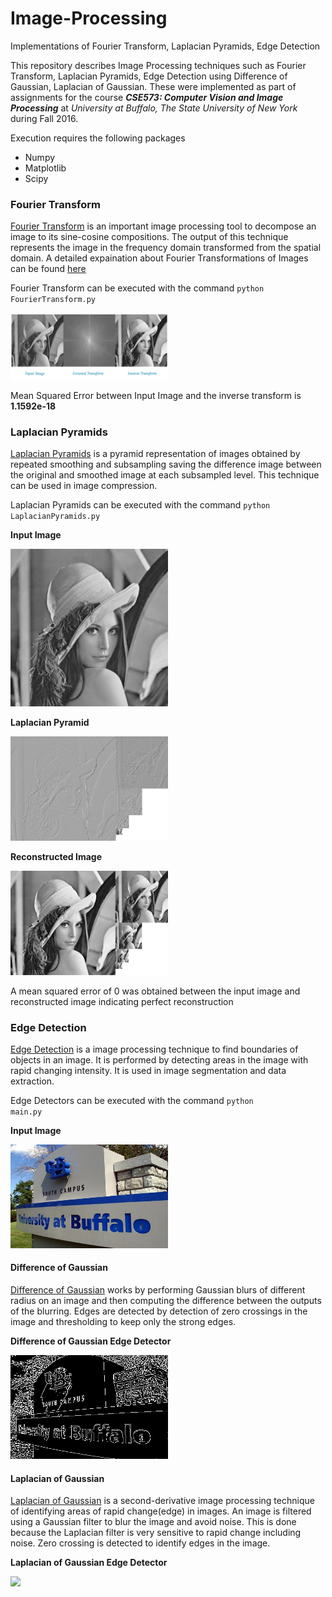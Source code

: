 # Image-Processing
Implementations of Fourier Transform, Laplacian Pyramids, Edge Detection

This repository describes Image Processing techniques such as Fourier Transform, Laplacian Pyramids, Edge Detection using Difference of Gaussian, Laplacian of Gaussian. These were implemented as part of assignments for the course _**CSE573: Computer Vision and Image Processing**_ at _University at Buffalo, The State University of New York_ during Fall 2016.

Execution requires the following packages
* Numpy
* Matplotlib
* Scipy

### Fourier Transform

[Fourier Transform](https://en.wikipedia.org/wiki/Fourier_transform) is an important image processing tool to decompose an image to its sine-cosine compositions. The output of this technique represents the image in the frequency domain transformed from the spatial domain. A detailed expaination about Fourier Transformations of Images can be found [here](https://homepages.inf.ed.ac.uk/rbf/HIPR2/fourier.htm)

Fourier Transform can be executed with the command <code>python FourierTransform.py</code>

<img src = "images/FourierTransform.png" width = "50%">
    
Mean Squared Error between Input Image and the inverse transform is **1.1592e-18**

### Laplacian Pyramids

[Laplacian Pyramids](https://en.wikipedia.org/wiki/Pyramid_(image_processing)#Laplacian_pyramid) is a pyramid representation of images obtained by repeated smoothing and subsampling saving the difference image between the original and smoothed image at each subsampled level. This technique can be used in image compression.

Laplacian Pyramids can be executed with the command <code>python LaplacianPyramids.py</code>

**Input Image**

<img src = "images/image.jpg" width = "50%">

**Laplacian Pyramid**

<img src = "images/Laplacian.png" width = "50%">

**Reconstructed Image**

<img src = "images/LaplacianReconstructed.png" width = "50%">

A mean squared error of 0 was obtained between the input image and reconstructed image indicating perfect reconstruction

### Edge Detection

[Edge Detection](https://en.wikipedia.org/wiki/Edge_detection) is a image processing technique to find boundaries of objects in an image. It is performed by detecting areas in the image with rapid changing intensity. It is used in image segmentation and data extraction.

Edge Detectors can be executed with the command <code>python main.py</code>

**Input Image**

<img src = "images/UBCampus.jpg" width = "50%">

#### Difference of Gaussian

[Difference of Gaussian](https://en.wikipedia.org/wiki/Difference_of_Gaussians) works by performing Gaussian blurs  of different radius on an image and then computing the difference between the outputs of the blurring. Edges are detected by detection of zero crossings in the image and thresholding to keep only the strong edges.

**Difference of Gaussian Edge Detector**

<img src = "images/DOGSobel.jpg" width = "50%">

#### Laplacian of Gaussian

[Laplacian of Gaussian](https://en.wikipedia.org/wiki/Blob_detection#The_Laplacian_of_Gaussian) is a second-derivative image processing technique of identifying areas of rapid change(edge) in images. An image is filtered using a Gaussian filter to blur the image and avoid noise. This is done because the Laplacian filter is very sensitive to rapid change including noise. Zero crossing is detected to identify edges in the image.

**Laplacian of Gaussian Edge Detector**

<img src = "images/LOGSobel" width = "50%">
